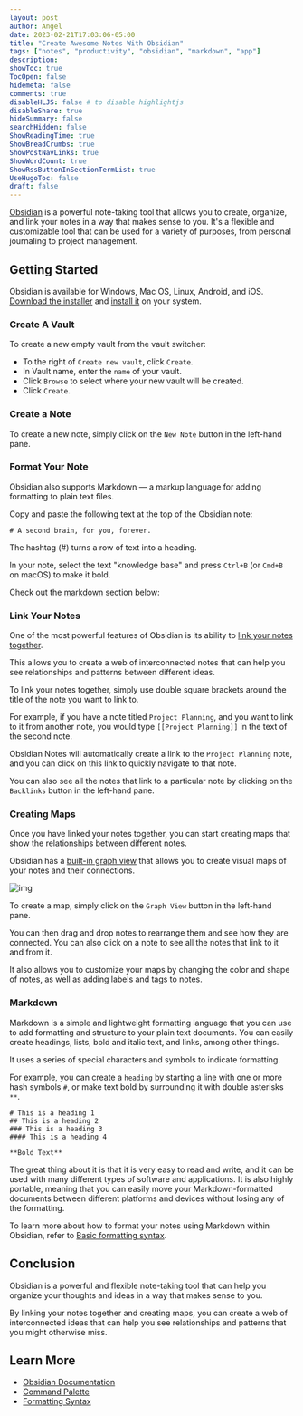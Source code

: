 ```yaml
---
layout: post
author: Angel
date: 2023-02-21T17:03:06-05:00
title: "Create Awesome Notes With Obsidian"
tags: ["notes", "productivity", "obsidian", "markdown", "app"]
description:
showToc: true
TocOpen: false
hidemeta: false
comments: true
disableHLJS: false # to disable highlightjs
disableShare: true
hideSummary: false
searchHidden: false
ShowReadingTime: true
ShowBreadCrumbs: true
ShowPostNavLinks: true
ShowWordCount: true
ShowRssButtonInSectionTermList: true
UseHugoToc: false
draft: false
---
```


[Obsidian](https://obsidian.md/) is a powerful note-taking tool that allows you to create, organize, and link your notes in a way that makes sense to you. It's a flexible and customizable tool that can be used for a variety of purposes, from personal journaling to project management.

## Getting Started

Obsidian is available for Windows, Mac OS, Linux, Android, and iOS. [Download the installer](https://obsidian.md/download) and [install it](https://help.obsidian.md/Getting+started/Download+and+install+Obsidian
) on your system.


### Create A Vault

To create a new empty vault from the vault switcher:

- To the right of `Create new vault`, click `Create`.
- In Vault name, enter the `name` of your vault.
- Click `Browse` to select where your new vault will be created.
- Click `Create`.


### Create a Note

To create a new note, simply click on the `New Note` button in the left-hand pane. 

### Format Your Note

Obsidian also supports Markdown — a markup language for adding formatting to plain text files.

Copy and paste the following text at the top of the Obsidian note:

```
# A second brain, for you, forever.
```
The hashtag (#) turns a row of text into a heading.

In your note, select the text "knowledge base" and press `Ctrl+B` (or `Cmd+B` on macOS) to make it bold.

Check out the [markdown](/posts/2023-02/awesome-notes-with-obsidian/#markdown) section below:

### Link Your Notes

One of the most powerful features of Obsidian is its ability to [link your notes together](https://help.obsidian.md/Getting+started/Link+notes). 

This allows you to create a web of interconnected notes that can help you see relationships and patterns between different ideas.

To link your notes together, simply use double square brackets around the title of the note you want to link to. 

For example, if you have a note titled `Project Planning`, and you want to link to it from another note, you would type `[[Project Planning]]` in the text of the second note.

Obsidian Notes will automatically create a link to the `Project Planning` note, and you can click on this link to quickly navigate to that note. 

You can also see all the notes that link to a particular note by clicking on the `Backlinks` button in the left-hand pane.

### Creating Maps

Once you have linked your notes together, you can start creating maps that show the relationships between different notes. 

Obsidian has a [built-in graph view](https://help.obsidian.md/Plugins/Graph+view) that allows you to create visual maps of your notes and their connections.

![img](https://publish-01.obsidian.md/access/f786db9fac45774fa4f0d8112e232d67/Attachments/Pasted%20image%2010.png)

To create a map, simply click on the `Graph View` button in the left-hand pane. 

You can then drag and drop notes to rearrange them and see how they are connected. You can also click on a note to see all the notes that link to it and from it.

It also allows you to customize your maps by changing the color and shape of notes, as well as adding labels and tags to notes.

### Markdown

Markdown is a simple and lightweight formatting language that you can use to add formatting and structure to your plain text documents. You can easily create headings, lists, bold and italic text, and links, among other things.

It uses a series of special characters and symbols to indicate formatting. 

For example, you can create a `heading` by starting a line with one or more hash symbols `#`, or make text bold by surrounding it with double asterisks `**`.

```
# This is a heading 1
## This is a heading 2
### This is a heading 3
#### This is a heading 4

**Bold Text**
```

The great thing about it is that it is very easy to read and write, and it can be used with many different types of software and applications. It is also highly portable, meaning that you can easily move your Markdown-formatted documents between different platforms and devices without losing any of the formatting.

To learn more about how to format your notes using Markdown within Obsidian, refer to [Basic formatting syntax](https://help.obsidian.md/Editing+and+formatting/Basic+formatting+syntax).

## Conclusion

Obsidian is a powerful and flexible note-taking tool that can help you organize your thoughts and ideas in a way that makes sense to you. 

By linking your notes together and creating maps, you can create a web of interconnected ideas that can help you see relationships and patterns that you might otherwise miss.

## Learn More
- [Obsidian Documentation](https://help.obsidian.md)
- [Command Palette](https://help.obsidian.md/Plugins/Command+palette)
- [Formatting Syntax](https://help.obsidian.md/Editing+and+formatting/Basic+formatting+syntax)
